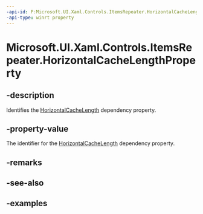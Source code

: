```yaml
---
-api-id: P:Microsoft.UI.Xaml.Controls.ItemsRepeater.HorizontalCacheLengthProperty
-api-type: winrt property
---
```


# Microsoft.UI.Xaml.Controls.ItemsRepeater.HorizontalCacheLengthProperty

<!--
public static Windows.UI.Xaml.DependencyProperty HorizontalCacheLengthProperty { get; }
-->

## -description

Identifies the [HorizontalCacheLength](itemsrepeater_horizontalcachelength.md) dependency property.

## -property-value

The identifier for the [HorizontalCacheLength](itemsrepeater_horizontalcachelength.md) dependency property.

## -remarks

## -see-also

## -examples

